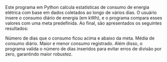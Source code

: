 Este programa em Python calcula estatísticas de consumo de energia elétrica com base em dados coletados ao longo de vários dias.
O usuário insere o consumo diário de energia (em kWh), e o programa compara esses valores com uma meta predefinida. Ao final, são apresentados os seguintes resultados:

Número de dias que o consumo ficou acima e abaixo da meta.
Média de consumo diário.
Maior e menor consumo registrado.
Além disso, o programa valida o número de dias inseridos para evitar erros de divisão por zero, garantindo maior robustez.
